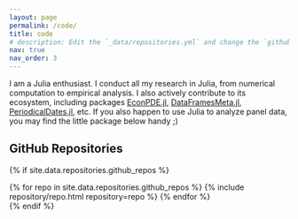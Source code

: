 ```yaml
---
layout: page
permalink: /code/
title: code
# description: Edit the `_data/repositories.yml` and change the `github_users` and `github_repos` lists to include your own GitHub profile and repositories.
nav: true
nav_order: 3
---
```

I am a Julia enthusiast. I conduct all my research in Julia, from numerical computation to empirical analysis. I also actively contribute to its ecosystem, including packages [EconPDE.jl](https://github.com/matthieugomez/EconPDEs.jl), [DataFramesMeta.jl](https://github.com/JuliaData/DataFramesMeta.jl), [PeriodicalDates.jl](https://github.com/matthieugomez/PeriodicalDates.jl), etc. If you also happen to use Julia to analyze panel data, you may find the little package below handy ;)

<!-- ## GitHub users

{% if site.data.repositories.github_users %}
<div class="repositories d-flex flex-wrap flex-md-row flex-column justify-content-between align-items-center">
  {% for user in site.data.repositories.github_users %}
    {% include repository/repo_user.html username=user %}
  {% endfor %}
</div>
{% endif %}

--- -->

## GitHub Repositories

{% if site.data.repositories.github_repos %}
<div class="repositories d-flex flex-wrap flex-md-row flex-column justify-content-between align-items-center">
  {% for repo in site.data.repositories.github_repos %}
    {% include repository/repo.html repository=repo %}
  {% endfor %}
</div>
{% endif %}
